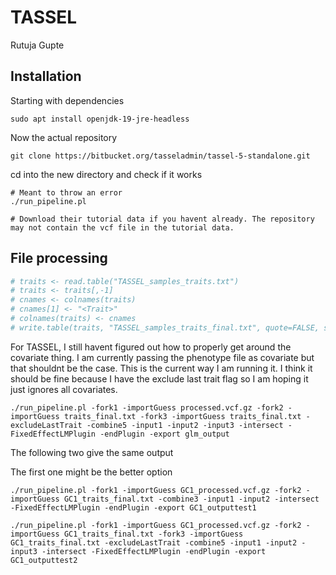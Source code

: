 TASSEL
================
Rutuja Gupte

## Installation

Starting with dependencies

    sudo apt install openjdk-19-jre-headless

Now the actual repository

    git clone https://bitbucket.org/tasseladmin/tassel-5-standalone.git 

cd into the new directory and check if it works

    # Meant to throw an error
    ./run_pipeline.pl

    # Download their tutorial data if you havent already. The repository may not contain the vcf file in the tutorial data.

## File processing

``` r
# traits <- read.table("TASSEL_samples_traits.txt")
# traits <- traits[,-1]
# cnames <- colnames(traits)
# cnames[1] <- "<Trait>"
# colnames(traits) <- cnames
# write.table(traits, "TASSEL_samples_traits_final.txt", quote=FALSE, sep="\t", row.names=FALSE)
```

For TASSEL, I still havent figured out how to properly get around the
covariate thing. I am currently passing the phenotype file as covariate
but that shouldnt be the case. This is the current way I am running it.
I think it should be fine because I have the exclude last trait flag so
I am hoping it just ignores all covariates.

    ./run_pipeline.pl -fork1 -importGuess processed.vcf.gz -fork2 -importGuess traits_final.txt -fork3 -importGuess traits_final.txt -excludeLastTrait -combine5 -input1 -input2 -input3 -intersect -FixedEffectLMPlugin -endPlugin -export glm_output

The following two give the same output

The first one might be the better option

    ./run_pipeline.pl -fork1 -importGuess GC1_processed.vcf.gz -fork2 -importGuess GC1_traits_final.txt -combine3 -input1 -input2 -intersect -FixedEffectLMPlugin -endPlugin -export GC1_outputtest1

    ./run_pipeline.pl -fork1 -importGuess GC1_processed.vcf.gz -fork2 -importGuess GC1_traits_final.txt -fork3 -importGuess GC1_traits_final.txt -excludeLastTrait -combine5 -input1 -input2 -input3 -intersect -FixedEffectLMPlugin -endPlugin -export GC1_outputtest2
